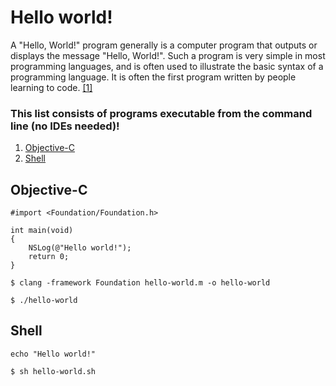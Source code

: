 # Hello world!

A "Hello, World!" program generally is a computer program that outputs or displays the message "Hello, World!". Such a program is very simple in most programming languages, and is often used to illustrate the basic syntax of a programming language. It is often the first program written by people learning to code. [[1]](WIKI)

### This list consists of programs executable from the command line (no IDEs needed)!

1. [Objective-C](#Objective-C)
2. [Shell](#Shell)

## Objective-C

```
#import <Foundation/Foundation.h>

int main(void) 
{
    NSLog(@"Hello world!");
    return 0;
}
```
`$ clang -framework Foundation hello-world.m -o hello-world`

`$ ./hello-world`

## Shell

```
echo "Hello world!"
````
`$ sh hello-world.sh`

[WIKI]: https://en.wikipedia.org/wiki/"Hello,_World!"_program